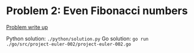 # Problem 2: Even Fibonacci numbers

[Problem write up](https://projecteuler.net/problem=2)

Python solution: `./python/solution.py`
Go solution: `go run ./go/src/project-euler-002/project-euler-002.go`

